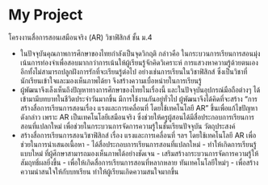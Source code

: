# My Project 
โครงงานสื่อการสอนเสมือนจริง (AR) วิชาฟิสิกส์ ชั้น ม.4
  - ในปัจจุบันคุณภาพการศึกษาของไทยกำลังเป็นจุดวิกฤติ กล่าวคือ ในกระบวนการเรียนการสอนมุ่งเน้นการท่องจำเพื่อสอบมากกว่าการเน้นให้ผู้เรียนรู้จักคิดวิเคราะห์ 
    การแสวงหาความรู้ด้วยตนเอง อีกทั้งไม่สามารถปลูกฝังการรักที่จะเรียนรู้ต่อไป อย่างเช่นการเรียนในวิชาฟิสิกส์ ซึ่งเป็นวิชาที่นักเรียนเข้าใจและมองเห็นภาพได้ยา
    จึงสร้างความเบื่อหน่ายในการเรียนรู้
  - ผู้พัฒนาจึงเล็งเห็นถึงปัญหาทางการศึกษาของไทยในเรื่องนี้ และในปัจจุบันอุปกรณ์มือถือต่างๆ ได้เข้ามามีบทบาทในชีวิตประจำวันมากขึ้น มีการใช้งานกันอยู่ทั่วไป	
    ผู้พัฒนาจึงได้คิดที่จะสร้าง “การสร้างสื่อการเรียนการสอนเรื่อง แรงและการเคลื่อนที่ โดยใช้เทคโนโลยี AR” ขึ้นเพื่อแก้ไขปัญหาดังกล่าว เพราะ AR เป็นเทคโนโลยีเสมือนจริง 
    ซึ่งช่วยให้ครูผู้สอนได้มีสื่อประกอบการเรียนการสอนที่แปลกใหม่ เพื่อช่วยในกระบวนการจัดการความรู้ในชั้นเรียนปัจจุบัน 
 วัตถุประสงค์
  -  สร้างสื่อการเรียนการสอนวิชาฟิสิกส์ เรื่อง แรงและการเคลื่อนที่ ฯลฯ โดยใช้เทคโนโลยี AR เพื่อช่วยในการนำเสนอเนื้อหา
	-  ได้สื่อประกอบการเรียนการสอนที่แปลกใหม่
	-  ทำให้เกิดการเรียนรู้แบบใหม่ ที่ผู้ศึกษาสามารถมองเห็นภาพได้อย่างชัดเจน
	-  เสริมสร้างกระบวนการจัดการความรู้ให้สัมฤทธิ์ผลยิ่งขึ้น
	-  เพื่อให้เกิดสื่อการเรียนการสอนที่หลากหลาย ทันเทคโนโลยีใหม่ๆ
	-  เพื่อสร้างความน่าสนใจให้กับบทเรียน ทำให้ผู้เรียนเกิดความสนใจมากขึ้น
